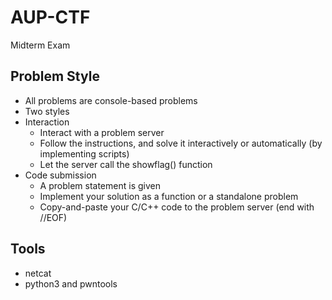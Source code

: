 # AUP-CTF
Midterm Exam

## Problem Style
- All problems are console-based problems
- Two styles
- Interaction
	- Interact with a problem server
	- Follow the instructions, and solve it interactively or automatically (by implementing scripts)
	- Let the server call the showflag() function
- Code submission
	- A problem statement is given
	- Implement your solution as a function or a standalone problem
	- Copy-and-paste your C/C++ code to the problem server (end with //EOF)
## Tools
- netcat
- python3 and pwntools
